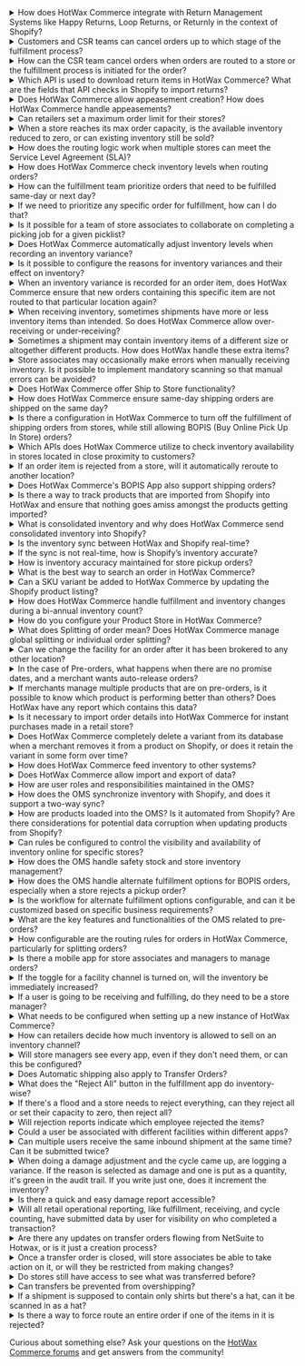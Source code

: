 <details>
<summary>How does HotWax Commerce integrate with Return Management Systems like Happy Returns, Loop Returns, or Returnly in the context of Shopify?</summary>
HotWax Commerce does not serve as a Return Management System for online orders. Instead, it integrates with Shopify to handle returns processed through third-party return management apps like Happy Returns, Loop Returns, or Returnly. Once the return process is successfully completed in Shopify, HotWax Commerce downloads the return data. This information is then seamlessly sent to the ERP systems for financial and accounting purposes without the need for direct integration between ERP and Return Management Systems. This streamlined integration is facilitated by HotWax Commerce's built-in capabilities for seamless data transfer between Shopify and ERP systems.
</details>
<details>
<summary>Customers and CSR teams can cancel orders up to which stage of the fulfillment process?</summary>
Shopify doesn't support customer cancellations, but CSR teams can cancel orders from the Shopify Admin Panel. Orders can be canceled on Shopify up until they're packed and not yet shipped in HotWax Commerce.
</details>
<details>
<summary>How can the CSR team cancel orders when orders are routed to a store or the fulfillment process is initiated for the order?</summary>
CSRs are responsible for notifying the stores about order cancellations. This enables store managers to utilize the Fulfillment App to unpack the specific order and halt the fulfillment process. Subsequently, CSRs can proceed to cancel orders either through the Shopify Admin Panel. HotWax Commerce downloads the canceled orders from Shopify and cancels them in HotWax Commerce; the canceled orders are automatically removed from the Fulfillment App.
</details>
<details>
<summary>Which API is used to download return items in HotWax Commerce? What are the fields that API checks in Shopify to import returns?</summary>
The API used to download return items in HotWax Commerce checks the "Refund" status in Shopify for orders created after the last job run.
</details>
<details>
<summary>Does HotWax Commerce allow appeasement creation? How does HotWax Commerce handle appeasements?</summary>
HotWax Commerce does not have a direct feature for retailers to create appeasements. Instead, Customer Service Representative (CSR) teams can create appeasements to address customer concerns in Shopify. When an appeasement is generated, HotWax Commerce downloads this information along with refund details.
</details>
<details>
<summary>Can retailers set a maximum order limit for their stores?</summary>
Yes, retailers can set a maximum order limit for their stores. This is done through the Online Order Fulfillment card, where users can manage the order fulfillment capacity of the facility. They have the option to set the fulfillment capacity to unlimited, no capacity, or a custom number, effectively setting a maximum order limit that can be allocated to that facility.
</details>
<details>
<summary>When a store reaches its max order capacity, is the available inventory reduced to zero, or can existing inventory still be sold?</summary>
When a store reaches its maximum order capacity, the available inventory is not automatically reduced to zero. The setting of the store's fulfillment capacity to its maximum limit affects the ability to broker new orders to that facility but does not directly impact the inventory levels or the ability to sell existing inventory. Users have the option to set the fulfillment capacity to "Unlimited capacity," "No capacity," or a "Custom" number of orders that can be allocated to that facility. Setting the capacity to "No capacity" prevents any new orders from being brokered to the facility, but this is a separate consideration from the inventory level itself, which is managed independently.
</details>
<details>
<summary>How does the routing logic work when multiple stores can meet the Service Level Agreement (SLA)?</summary>
When multiple stores can meet the Service Level Agreement (SLA), the routing logic works by utilizing configurable order routing. This process involves finding a set of orders and permissible inventory based on a set of filters, then allocating the order items to the selected inventory. The routing logic evaluates orders and facilities against multiple, sequential rule-sets with unique attributes and conditions. This deep customization allows for real-time revisions to routing parameters, optimizing fulfillment based on various criteria such as proximity, facility order limit, and inventory balance.
</details>
<details>
<summary>How does HotWax Commerce check inventory levels when routing orders?</summary>
During the order routing process, HotWax Commerce conducts SKU-level inventory checks and gives priority to stores with the highest inventory levels in order to balance inventory effectively.
</details>
<details>
<summary>How can the fulfillment team prioritize orders that need to be fulfilled same-day or next day?</summary>
The fulfillment team can prioritize orders that need to be fulfilled same-day or next day by using the Daily Unfulfilled Expedited Orders Report. This report provides a granular view of all the unfulfilled same-day/next-day delivery orders, helping to identify the order’s last brokered location with brokering time. Furthermore, the fulfillment team can filter orders based on the shipment method in the Fulfillment App to prioritize same-day or next-day orders.
</details>
<details>
<summary>If we need to prioritize any specific order for fulfillment, how can I do that?</summary>
CSRs can manually release a specific order from the brokering queue to a fulfillment location from the order view page. This way, they can ensure that any specific order is prioritized for fulfillment.
</details>
<details>
<summary>Is it possible for a team of store associates to collaborate on completing a picking job for a given picklist?</summary>
Yes, it is possible for a team of store associates to collaborate on completing a picking job for a given picklist. By turning the toggle off for the "Only show my picklists" filter, users can see picklists of other users within a facility, making collaboration during fulfillment simpler.
</details>
<details>
<summary>Does HotWax Commerce automatically adjust inventory levels when recording an inventory variance?</summary>
Yes, HotWax Commerce automatically adjusts inventory levels when recording an inventory variance. When store managers log inventory variances for specific products using the Inventory Count App, they input the desired increment or decrement of inventory from the total stock in the Quantity field. Upon completion, tapping the Log Variance button updates the inventory count in the HotWax Commerce OMS and subsequently on the e-commerce platform and ERP systems.
</details>
<details>
<summary>Is it possible to configure the reasons for inventory variances and their effect on inventory?</summary>
Yes, it is possible to configure the reasons for inventory variances and their effect on inventory. Retailers can manage which rejection reasons they want to offer their staff to choose from if they're unable to fulfill items in an order. Additionally, they can configure whether a rejection reason from the fulfillment app should impact inventory at the store. Users have the flexibility to choose whether specific rejection reasons result in an actual change to the store's inventory or merely serve as a rejection without affecting stock levels.
For example, if the reason (Enumeration) enumTypeId is not REPORT_NO_VAR, the rejection will impact inventory. If inventory should be depleted when a rejection reason is used, REPORT_VAR enumTypeId will lead to changes in store inventory. When a rejection reason should eliminate all remaining inventory for the item being rejected, set the type to REPORT_ALL_VAR.
</details>
<details>
<summary>When an inventory variance is recorded for an order item, does HotWax Commerce ensure that new orders containing this specific item are not routed to that particular location again?</summary>
HotWax Commerce automatically sets the inventory of an order item to zero if the inventory variance "not in stock" is recorded for it. In the case of other variance reasons, retailers can decide whether they want to zero out the inventory for that product through the rejections page in the HotWax Commerce Fulfillment App.
</details>
<details>
<summary>When receiving inventory, sometimes shipments have more or less inventory items than intended. So does HotWax Commerce allow over-receiving or under-receiving?</summary>
Yes, HotWax Commerce allows for both over-receiving and under-receiving of inventory items. When stores receive more items than expected, leading to over-receiving scenarios, HotWax Commerce facilitates the receiving of this extra inventory efficiently. The platform highlights over-received items with a progress bar that turns red to easily identify items with excess inventory and generates reports for over-received items, allowing retailers to record this extra inventory within their ERP system.
</details>
<details>
<summary>Sometimes a shipment may contain inventory items of a different size or altogether different products. How does HotWax handle these extra items?</summary>
When stores receive items that differ from the recorded shipment, including scenarios where the size differs or an altogether different product is received, HotWax Commerce facilitates the process to receive and record these additional items effectively.
</details>
<details>
<summary>Store associates may occasionally make errors when manually receiving inventory. Is it possible to implement mandatory scanning so that manual errors can be avoided?</summary>
Yes, retailers have the option to mandate store associates to scan the unique barcode of each SKU for enhanced accuracy and inventory management, which can help avoid manual errors when receiving inventory.
</details>
<details>
<summary>Does HotWax Commerce offer Ship to Store functionality?</summary>
Yes, HotWax Commerce offers Ship to Store functionality.
</details>
<details>
<summary>How does HotWax Commerce ensure same-day shipping orders are shipped on the same day?</summary>
HotWax Commerce ensures same-day shipping orders are shipped on the same day through a structured process involving real-time eligibility checks and inventory verification, as outlined in the Soft Allocation feature. The process includes the following steps:
1. Obtain the customer's latitude and longitude: This is done either by converting the customer's postal code using the postCodeLookup API or by obtaining the coordinates directly from the customer's device if they allow access to their system location.
2. Compare against the store's coordinates: By evaluating the proximity between the customer's location and the store's location, HotWax Commerce determines the feasibility of meeting the same-day delivery requirement.
3. Evaluate serviceable areas: The system assesses whether the customer's address falls within the store's serviceable area.
4. Prioritize orders for same-day delivery: Orders meeting these criteria are prioritized to ensure timely fulfillment.
By employing these measures, HotWax Commerce effectively supports same-day shipping orders and enhances the efficiency of the fulfillment process.
</details>
<details>
<summary>Is there a configuration in HotWax Commerce to turn off the fulfillment of shipping orders from stores, while still allowing BOPIS (Buy Online Pick Up In Store) orders?</summary>
Yes, in HotWax Commerce, you can configure a facility to disable the fulfillment of shipping orders while still allowing BOPIS (Buy Online Pick Up In Store) orders. This is done by setting the online fulfillment capacity to 0. Additionally, ensure the "Allow Pickup" setting is toggled on to enable BOPIS for the selected facility.
</details>
<details>
<summary>Which APIs does HotWax Commerce utilize to check inventory availability in stores located in close proximity to customers?</summary>
HotWax Commerce utilizes the "postcodeLookup" API to convert a customer's postal code into latitude and longitude coordinates, and the "storeLookup" API to find available pickup locations within a designated radius from the customer's location.
</details>
<details>
<summary>If an order item is rejected from a store, will it automatically reroute to another location?</summary>
Yes, all rejected orders from a store are automatically rerouted to another location in the next brokering cycle.
</details>
<details>
<summary>Does HotWax Commerce's BOPIS App also support shipping orders?</summary>
Yes, HotWax Commerce's BOPIS App supports shipping orders. For stores managing both BOPIS and Ship from Store orders, the Show Shipping Orders feature can be enabled. This allows users to view and fulfill regular orders brokered to their store by the OMS directly within the BOPIS app. Users can easily control this setting using the toggle button to enable or disable it as needed.
</details>
<details>
<summary>Is there a way to track products that are imported from Shopify into HotWax and ensure that nothing goes amiss amongst the products getting imported?</summary>
Yes, HotWax Commerce provides a way to track products that are imported from Shopify. When importing products from Shopify to HotWax Commerce, HotWax Commerce keeps track of the "created_at" field of products in Shopify. It identifies any products that were created after the last import and imports them into HotWax Commerce's product catalog. This ensures that all newly added products are synchronized and nothing goes amiss during the import process.
</details>
<details>
<summary>What is consolidated inventory and why does HotWax Commerce send consolidated inventory into Shopify?</summary>
HotWax Commerce sends consolidated inventory into Shopify to ensure that the inventory counts of all products available for sale on Shopify are aggregated from all storage locations, such as stores and warehouses. This is particularly important for retailers using Shopify eCommerce and third-party Point of Sale systems, where only one Location is created on Shopify to aggregate the inventory counts. This approach allows for a unified view of inventory availability across all channels, supporting various business scenarios and ensuring that Shopify reflects the most accurate and up-to-date inventory information.
</details>
<details>
<summary>Is the inventory sync between HotWax and Shopify real-time?</summary>
By default, inventory sync between HotWax Commerce and Shopify isn't real-time. Instead, there's a batch process that syncs inventory at frequent intervals, which can be configured using the Job Manager app. Although real-time syncs are possible using Shopify webhooks, it's important to note that webhooks aren't always reliable. Therefore, periodic reconciliation is necessary to ensure data stays up-to-date.
</details>
<details>
<summary>If the sync is not real-time, how is Shopify’s inventory accurate?</summary>
Shopify's inventory accuracy is maintained through periodic synchronization with HotWax Commerce, typically occurring at frequent time intervals. This synchronization can be achieved through either webhooks or batch jobs, ensuring that inventory updates from HotWax Commerce are reflected in Shopify. However, due to the nature of periodic syncing, a slight delay in updating inventory from HotWax Commerce to Shopify may occur. Therefore, it's essential to periodically reconcile the data to ensure accuracy.
</details>
<details>
<summary>How is inventory accuracy maintained for store pickup orders?</summary>
When a customer places a store pickup order, HotWax Commerce reserves the inventory at the designated store for that order. This reserved inventory is then deducted from the available quantity when HotWax Commerce updates the online Available to Promise (ATP) to Shopify.
</details>
<details>
<summary>What is the best way to search an order in HotWax Commerce?</summary>
To search for an order in HotWax Commerce, you can use the following methods:
1. **Search by Shopify Order ID, Order Name, or External ID**: Store associates can quickly find the relevant sales order by entering essential details such as the Shopify order ID, order name, or external ID on the Create Returns page.
2. **Use the Order Search Functionality**: HotWax Commerce provides an order search functionality that allows you to search for orders based on various criteria such as order number, customer information, shipping address, billing details, and payment information.
3. **Utilize Filters and Sorting**: HotWax Commerce offers filters and sorting options to narrow down your search results. You can filter orders based on different parameters such as order status, order date, location, sales channel, and more.
4. **Use Advanced Search Options**: HotWax Commerce may provide advanced search options that allow you to search for orders using specific criteria or custom fields. These options can vary based on the configuration and customization of your HotWax Commerce instance.
</details>
<details>
<summary>Can a SKU variant be added to HotWax Commerce by updating the Shopify product listing?</summary>
Yes, HotWax Commerce automatically syncs all newly added products and variants from the Shopify product listing through the import products job. This job runs at scheduled intervals, downloading all products and variants added since the last job run. Retailers can also schedule a sync products job to update all product changes from Shopify.
</details>
<details>
<summary>How does HotWax Commerce handle fulfillment and inventory changes during a bi-annual inventory count?</summary>
HotWax Commerce provides the capability to disable online fulfillment from facilities during a bi-annual inventory count. Retailers can adjust fulfillment capacity to 0 or remove the facility from order brokering and pickup groups to prevent new orders from arriving at those locations. This feature allows merchants to conduct their inventory counts without interruptions or changes to inventory levels.
</details>
<details>
<summary>How do you configure your Product Store in HotWax Commerce?</summary>
In HotWax Commerce, retailers can configure brand-specific settings through the Product Store. The platform offers a dedicated Company app that allows retailers to create and manage their Product Store efficiently.
</details>
<details>
<summary>What does Splitting of order mean? Does HotWax Commerce manage global splitting or individual order splitting?</summary>
HotWax Commerce supports global order splitting, allowing for the division of orders into multiple shipments or packages based on inventory availability and fulfillment locations. If the global setting for order splitting is enabled, all orders are eligible for splitting by default. Even if the global setting is disabled, HotWax Commerce enables individual order splitting, allowing customer service representatives to manually permit splitting for specific orders as needed.
</details>
<details>
<summary>Can we change the facility for an order after it has been brokered to any other location?</summary>
Yes! Store associates can reject the item from that facility on the view sales order page of the Fulfillment App, and then the HotWax Commerce brokering engine will pick it again in the next brokering cycle. Optionally, CSRs can also manually broker it to any specific facility.
</details>
<details>
<summary>In the case of Pre-orders, what happens when there are no promise dates, and a merchant wants auto-release orders?</summary>
Auto-releasing checks inventory count and promise date of an item. An item cannot be released if there’s no promise date on it. If a merchant does not manage promise dates but still wants an automated process, they can choose to broker orders directly from the pre-order parking.
Brokering pre-order parking will allow sending orders for fulfillment even if there is no promise date using the same brokering rules a merchant has set up for normal orders. Additionally, a merchant can also configure a custom set of brokering rules specifically to broker orders right from pre-order parking.
</details>
<details>
<summary>If merchants manage multiple products that are on pre-orders, is it possible to know which product is performing better than others? Does HotWax have any report which contains this data?</summary>
Yes, HotWax Commerce OMS provides the **Daily Pre-Order Product Performance report** which helps merchandisers analyze the performance of products on Pre-Order. This report assists in identifying the best and least-performing Pre-Order products, guiding future strategies and decisions regarding product assortment.
</details>
<details>
<summary>Is it necessary to import order details into HotWax Commerce for instant purchases made in a retail store?</summary>
Yes, even if a customer makes an instant purchase in a retail store, HotWax Commerce imports the order details into the Order Management System and syncs them with the ERP system for accounting purposes. This ensures a comprehensive overview of all orders and accurate financial tracking.
</details>
<details>
<summary>Does HotWax Commerce completely delete a variant from its database when a merchant removes it from a product on Shopify, or does it retain the variant in some form over time?</summary>
When a merchant deletes a variant of a product on Shopify, HotWax Commerce de-links that variant from the parent product but does not delete it immediately. The variant is marked as deleted but kept in the database for return management purposes. It is considered a soft deletion.
</details>
<details>
<summary>How does HotWax Commerce feed inventory to other systems?</summary>
The computed inventory by HotWax Commerce can be pushed in two ways to other systems:
1. **Inventory Feed from HotWax Commerce**: HotWax Commerce provides a feed of inventory that can be used by the retailer’s development team to transform as per the specification and file format expected by their system.
2. **HotWax Commerce Integration Platform**: Alternatively, the HotWax Commerce Integration Platform can integrate with other systems to sync inventory.
</details>
<details>
<summary>Does HotWax Commerce allow import and export of data?</summary>
Yes, HotWax Commerce allows for the import and export of data. The Master Data Manager within HotWax Commerce provides users with the ability to manually import and export data, offering functionalities such as cross-referencing systematically imported data, seamless data modification, and auditing features.
</details>
<details>
<summary>How are user roles and responsibilities maintained in the OMS?</summary>
User roles and responsibilities in the Order Management System (OMS) are maintained through a combination of user account categories and the assignment of specific permissions based on those roles and responsibilities. Users are divided into:
- **Individual User Accounts**: Created for specific users with designated roles and access privileges.
- **Generic Facility Logins**: For shared use within a facility, allowing multiple users to access fulfillment applications without individualized access privileges.
</details>
<details>
<summary>How does the OMS synchronize inventory with Shopify, and does it support a two-way sync?</summary>
The OMS (Order Management System), represented by HotWax Commerce, synchronizes inventory with Shopify primarily in a one-way sync from HotWax Commerce to Shopify. The synchronization process includes:
1. **Batch Jobs for Bulk Sync**: Regular batch jobs ensure that no product updates are missed. The 'Upload recent inventory change' job identifies products with inventory changes and updates Shopify.
2. **Hard Sync**: A 'Hard Sync' job synchronizes inventory counts of all products from HotWax Commerce to Shopify once a day.
While the primary direction of synchronization is from HotWax Commerce to Shopify, order synchronization (from Shopify to HotWax Commerce) is supported, including handling open sales orders, new orders, and order updates. Inventory levels, however, are primarily updated from HotWax Commerce to Shopify.
</details>
<details>
<summary>How are products loaded into the OMS? Is it automated from Shopify? Are there considerations for potential data corruption when updating products from Shopify?</summary>
HotWax Commerce uses a configurable job to download products from Shopify. This job handles:
- Initial product downloads
- Updates to product information
- Importing newly added products
- Deleting products no longer available in Shopify
For more details, refer to the documentation. Considerations for potential data corruption are addressed by robust import processes and error handling mechanisms to ensure data integrity.
</details>
<details>
<summary>Can rules be configured to control the visibility and availability of inventory online for specific stores?</summary>
Yes, rules can be configured to control the visibility and availability of inventory online for specific stores. This is managed through the "Sell inventory online" card on the facility details page, allowing retailers to decide whether a facility will participate in inventory computation for a channel by enabling or disabling the toggle for the sales channel of the facility.
</details>
<details>
<summary>How does the OMS handle safety stock and store inventory management?</summary>
The OMS handles safety stock and store inventory management through:
1. **Safety Stock**: Reserved stock at stores to prevent all stock from being committed to online orders. Inventory drops below a threshold to reserve stock for in-store sales.
2. **Bulk Safety Stock Feature**: Enables efficient management of safety stock for multiple products and facilities through CSV file uploads.
3. **Inventory Changes Based on Rejection Reasons**: Adjustments are made based on reasons when orders are rejected from the store fulfillment app.
4. **Manage Reasons**: Retailers can configure rejection reasons that impact inventory at the store level.
</details>
<details>
<summary>How does the OMS handle alternate fulfillment options for BOPIS orders, especially when a store rejects a pickup order?</summary>
After rejecting an item or order, customers receive an email with alternate fulfillment options selected by the retailer. The options include:
- Picking up from a different store, with the order sent to the corresponding fulfillment center.
- Choosing home delivery, with the order brokered to determine the most suitable fulfillment location.
</details>
<details>
<summary>Is the workflow for alternate fulfillment options configurable, and can it be customized based on specific business requirements?</summary>
Yes, the workflow for alternate fulfillment options is configurable and can be customized based on specific business requirements. Retailers can set rules and processes for handling rejected BOPIS orders and alternate fulfillment options according to their operational needs.
</details>
<details>
<summary>What are the key features and functionalities of the OMS related to pre-orders?</summary>
HotWax Commerce’s Pre-order Solution includes:
- Selling inventory at full price before arrival
- Managing mixed cart orders
- Allocating inventory for online and physical stores
- Facilitating pre-order fulfillment without risking overselling
</details>
<details>
<summary>How configurable are the routing rules for orders in HotWax Commerce, particularly for splitting orders?</summary>
HotWax Commerce routing rules are fully configurable based on retailer requirements. For detailed instructions on configuring routing rules, refer to the order routing user manual.
</details>
<details>
<summary>Is there a mobile app for store associates and managers to manage orders?</summary>
Yes, there are several mobile apps available for store associates and managers, including:
1. **HotWax Commerce's Picking App**: Manages picklists.
2. **HotWax Commerce's Inventory Count App**: Designed for inventory management.
3. **HotWax Commerce's Inventory Receiving App**: Manages ASN, Purchase Orders, and Returns.
4. **HotWax Commerce's BOPIS Fulfillment App**: Manages Buy Online Pick-up In Store (BOPIS) functionality.
5. **HotWax Commerce's Store Fulfillment App**: Handles picking, packing, and shipping orders.
</details>
<details>
<summary>If the toggle for a facility channel is turned on, will the inventory be immediately increased?</summary>
HotWax Commerce updates inventory through two different jobs: "Upload Recent Inventory Changes" and "Hard Sync." The "Upload Recent Inventory Changes" job only sends deltas for existing inventory in Shopify. To immediately increase the inventory when a facility's inventory is added or removed from a channel, run the "Hard Sync" job. Navigate to the Inventory page in the Job Manager app of HotWax Commerce and manually execute the "Hard Sync" job to reset the inventory of all products.
</details>
<details>
<summary>If a user is going to be receiving and fulfilling, do they need to be a store manager?</summary>
No, users do not need to be store managers to handle receiving and fulfilling tasks. In HotWax Commerce, users can be assigned specific roles such as warehouse picker, packer, clerk, receiver, or manager within the Facilities app. Role-specific permissions allow users to perform tasks according to their assigned roles, with store associates using the Store Fulfillment app and the Inventory Receiving App for various tasks.
</details>
<details>
<summary>What needs to be configured when setting up a new instance of HotWax Commerce?</summary>
When setting up a new instance of HotWax Commerce, the following configurations need to be completed:
- **Product Store Configuration**: Set up the Product Store Name, Currency, Auto Approve Order, Auto Cancel Days, Sales Order ID Prefix, Allow Split and Product Identifier.
- **Initial Setup Tasks**: Add DBICs, configure Product Stores, add more Product Stores, set up the company name, load facilities, and load System Property data.
- **User and Gateway Configuration**: Create your first system user and add shipping gateways.
- **Shopify Integration**: Connect a Shopify Store, map Shopify locations, and set up Shopify Mappings.
- **Solr Indexing Configuration**: Manage Solr indexing for efficient data retrieval and search operations.
Refer to the user manual for detailed instructions.
</details>
<details>
<summary>How can retailers decide how much inventory is allowed to sell on an inventory channel?</summary>
Retailers can manage inventory allocation by creating online channel facility groups for each sales channel. By adding facilities to the corresponding channel facility group, retailers determine which facilities' inventory is available for sale on each channel. This allows for effective control and management of inventory distribution across different sales channels.
</details>
<details>
<summary>Will store managers see every app, even if they don't need them, or can this be configured?</summary>
HotWax Commerce uses user-level permissions to control app access. While users might see various apps on the app launchpad, they can only log in to the apps for which they have permissions. This ensures that store managers and other users only access the apps relevant to their roles.
</details>
<details>
<summary>Does Automatic shipping also apply to Transfer Orders?</summary>
No, transfer orders are not automatically marked as shipped. Transfer orders may contain multiple items that cannot all be packed in a single day, leading to partial packing. Therefore, automatic shipping does not apply to transfer orders.
</details>
<details>
<summary>What does the "Reject All" button in the fulfillment app do inventory-wise?</summary>
When users click "Reject All" in the fulfillment app, all open orders are rejected and removed from the Open Orders page. For in-progress orders, clicking "Reject All" will reject all in-progress orders and remove them from the In-Progress Orders page. All rejected orders are moved to the brokering queue again. However, the "Reject All" button does not impact inventory. To prevent orders from being brokered to that facility again, the max order capacity should be set to 0.
</details>
<details>
<summary>If there's a flood and a store needs to reject everything, can they reject all or set their capacity to zero, then reject all?</summary>
Yes, a store can reject all orders in bulk and set their capacity to zero. To reject all orders, click on the 'Reject All' icon at the top right corner of the in-progress screen. To set the order capacity of the facility to '0', click on the Fulfillment Capacity chip on the Online Order Fulfillment card and select the No Capacity option from the menu.
</details>
<details>
<summary>Will rejection reports indicate which employee rejected the items?</summary>
Yes, rejection reports will indicate the name of the employee who rejected the order.
</details>
<details>
<summary>Could a user be associated with different facilities within different apps?</summary>
Yes, a user can be associated with different facilities within different apps. The "Add Facilities" function allows administrators to associate a user with multiple facilities in the OMS, enabling users to manage fulfillment operations across different locations.
</details>
<details>
<summary>Can multiple users receive the same inbound shipment at the same time? Can it be submitted twice?</summary>
A shipment can only be received once in an OMS session. If it is open on two devices simultaneously, only the first submission will be processed. Subsequent submissions will not be accepted.
</details>
<details>
<summary>When doing a damage adjustment and the cycle came up, are logging a variance. If the reason is selected as damage and one is put as a quantity, it's green in the audit trail. If you write just one, does it increment the inventory?</summary>
When logging a variance due to damage and selecting "damaged" as the reason, entering a quantity of 1 (or any positive number) does not decrement the inventory. The inventory variance needs to be explicitly logged to ensure accurate inventory adjustment.
</details>
<details>
<summary>Is there a quick and easy damage report accessible?</summary>
Yes, HotWax Commerce provides rejection reasons in the Store Rejections with Reason Graph and Recorded Variances Report. Retailers can filter out the variance recorded with the "damaged" reason from these datasets to quickly access damage reports.
</details>
<details>
<summary>Will all retail operational reporting, like fulfillment, receiving, and cycle counting, have submitted data by user for visibility on who completed a transaction?</summary>
Yes, all operational reports will show the user who completed the action in the app.
</details>
<details>
<summary>Are there any updates on transfer orders flowing from NetSuite to Hotwax, or is it just a creation process?</summary>
The process for transfer orders flowing from NetSuite to HotWax Commerce involves synchronization beyond just creation. It includes:
- Synchronizing Transfer Orders from NetSuite to HotWax Commerce.
- Creating Item Receipt records within HotWax Commerce when inventory is received.
- Automating the update of Transfer Order statuses from "Pending Receipt" to "Received" in NetSuite after item receipt.
</details>
<details>
<summary>Once a transfer order is closed, will store associates be able to take action on it, or will they be restricted from making changes?</summary>
Once a transfer order is closed and completed, it is locked to prevent changes to the items or quantities shipped. However, during fulfillment, store associates can make partial shipments and add remaining items before the order is closed.
</details>
<details>
<summary>Do stores still have access to see what was transferred before?</summary>
Yes, stores have access to see what was transferred before through the Transfer Orders page in HotWax Commerce OMS.
</details>
<details>
<summary>Can transfers be prevented from overshipping?</summary>
Yes, transfer orders will not be overshipped. Store associates receive notifications when picking orders if the picked quantity cannot exceed the ordered quantity.
</details>
<details>
<summary>If a shipment is supposed to contain only shirts but there's a hat, can it be scanned in as a hat?</summary>
Yes, if a shipment is supposed to contain only shirts but there's a hat, it can be scanned in as a hat. The HotWax Commerce receiving app allows for the receiving and recording of unexpected items.
</details>
<details>
<summary>Is there a way to force route an entire order if one of the items in it is rejected?</summary>
Retailers can disable partial rejection to ensure that if one inventory item is not available, all other items in that order are also rejected. The entire order will be rerouted to a different facility with available inventory.
</details>

Curious about something else? Ask your questions on the [HotWax Commerce forums](https://forum.hotwax.io/) and get answers from the community!

